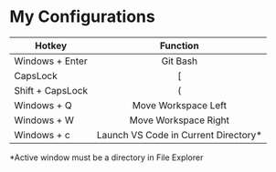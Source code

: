 # My Configurations

| Hotkey          | Function                |
| ----------------|:-----------------------:|
| Windows + Enter | Git Bash                |
| CapsLock        | [                       |
| Shift + CapsLock| (                       |
| Windows + Q     | Move Workspace Left     |
| Windows + W     | Move Workspace Right    |
| Windows + c     | Launch VS Code in Current Directory*    |

*Active window must be a directory in File Explorer
